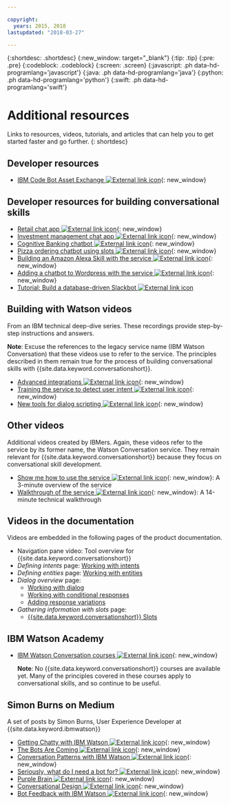 ```yaml
---

copyright:
  years: 2015, 2018
lastupdated: "2018-03-27"

---
```


{:shortdesc: .shortdesc}
{:new_window: target="_blank"}
{:tip: .tip}
{:pre: .pre}
{:codeblock: .codeblock}
{:screen: .screen}
{:javascript: .ph data-hd-programlang='javascript'}
{:java: .ph data-hd-programlang='java'}
{:python: .ph data-hd-programlang='python'}
{:swift: .ph data-hd-programlang='swift'}

# Additional resources

Links to resources, videos, tutorials, and articles that can help you to get started faster and go further.
{: shortdesc}

## Developer resources

- [IBM Code Bot Asset Exchange ![External link icon](../../icons/launch-glyph.svg "External link icon")](https://developer.ibm.com/code/exchanges/bots/){: new_window}

## Developer resources for building conversational skills

- [Retail chat app ![External link icon](../../icons/launch-glyph.svg "External link icon")](https://developer.ibm.com/code/journey/create-cognitive-retail-chatbot/){: new_window}
- [Investment management chat app ![External link icon](../../icons/launch-glyph.svg "External link icon")](https://developer.ibm.com/code/journey/create-an-investment-management-chatbot/){: new_window}
- [Cognitive Banking chatbot ![External link icon](../../icons/launch-glyph.svg "External link icon")](https://developer.ibm.com/code/journey/create-cognitive-banking-chatbot/){: new_window}
- [Pizza ordering chatbot using slots ![External link icon](../../icons/launch-glyph.svg "External link icon")](https://developer.ibm.com/code/journey/assemble-a-pizza-ordering-chatbot-dialog/){: new_window}
- [Building an Amazon Alexa Skill with the service ![External link icon](../../icons/launch-glyph.svg "External link icon")](https://github.com/IBM/alexa-skill-watson-conversation){: new_window}
- [Adding a chatbot to Wordpress with the service ![External link icon](../../icons/launch-glyph.svg "External link icon")](https://wordpress.org/plugins/conversation-watson/){: new_window}
- [Tutorial: Build a database-driven Slackbot ![External link icon](../../icons/launch-glyph.svg "External link icon")](https://console.bluemix.net/docs/tutorials/slack-chatbot-database-watson.html#build-a-database-driven-slackbot)

## Building with Watson videos

From an IBM technical deep-dive series. These recordings provide step-by-step instructions and answers.

**Note**: Excuse the references to the legacy service name (IBM Watson Conversation) that these videos use to refer to the service. The principles described in them remain true for the process of building conversational skills with {{site.data.keyword.conversationshort}}.

- [Advanced integrations ![External link icon](../../icons/launch-glyph.svg "External link icon")](https://youtu.be/0rnt54ONtQw){: new_window}
- [Training the service to detect user intent ![External link icon](../../icons/launch-glyph.svg "External link icon")](https://youtu.be/uYw4Tv1Y5tc){: new_window}
- [New tools for dialog scripting ![External link icon](../../icons/launch-glyph.svg "External link icon")](https://youtu.be/QuR54--vD5o){: new_window}

## Other videos

Additional videos created by IBMers. Again, these videos refer to the service by its former name, the Watson Conversation service. They remain relevant for {{site.data.keyword.conversationshort}} because they focus on conversational skill development.

- [Show me how to use the service ![External link icon](../../icons/launch-glyph.svg "External link icon")](https://youtu.be/tUkLIUOm550){: new_window}: A 3-minute overview of the service
- [Walkthrough of the service ![External link icon](../../icons/launch-glyph.svg "External link icon")](https://youtu.be/ELwWhJGE2P8){: new_window}: A 14-minute technical walkthrough

## Videos in the documentation

Videos are embedded in the following pages of the product documentation.

- Navigation pane video: Tool overview for {{site.data.keyword.conversationshort}}
- *Defining intents* page: [Working with intents](intents.html)
- *Defining entities* page: [Working with entities](entities.html)
- *Dialog overview* page:
    - [Working with dialog](dialog-overview.html)
    - [Working with conditional responses](dialog-overview.html#multiple)
    - [Adding response variations](dialog-overview.html#variety)
- *Gathering information with slots* page:
    - [{{site.data.keyword.conversationshort}} Slots](dialog-slots.html)

## IBM Watson Academy

- [IBM Watson Conversation courses ![External link icon](../../icons/launch-glyph.svg "External link icon")](https://www.watson-academy.info/course/index.php?categoryid=29){: new_window}

  **Note**: No {{site.data.keyword.conversationshort}} courses are available yet. Many of the principles covered in these courses apply to conversational skills, and so continue to be useful.

## Simon Burns on Medium

A set of posts by Simon Burns, User Experience Developer at {{site.data.keyword.ibmwatson}}

- [Getting Chatty with IBM Watson ![External link icon](../../icons/launch-glyph.svg "External link icon")](https://medium.com/@snrubnomis/getting-chatty-with-ibm-watson-1075c549ee9e#.vkt86reej){: new_window}
- [The Bots Are Coming ![External link icon](../../icons/launch-glyph.svg "External link icon")](https://medium.com/@snrubnomis/the-bots-are-coming-b0fa71475381#.jq8md0zg7){: new_window}
- [Conversation Patterns with IBM Watson ![External link icon](../../icons/launch-glyph.svg "External link icon")](https://medium.com/@snrubnomis/conversation-patterns-with-ibm-watson-6c4be05e2fe5#.eorkk7crm){: new_window}
- [Seriously, what do I need a bot for? ![External link icon](../../icons/launch-glyph.svg "External link icon")](https://medium.com/@snrubnomis/seriously-what-do-i-need-a-bot-for-8b91a5ffac1a#.ipvv6ixru){: new_window}
- [Purple Brain ![External link icon](../../icons/launch-glyph.svg "External link icon")](https://medium.com/@snrubnomis/purple-brain-2eb1f93fce5){: new_window}
- [Conversational Design ![External link icon](../../icons/launch-glyph.svg "External link icon")](https://chatbotslife.com/conversational-design-d4abe8cce157){: new_window}
- [Bot Feedback with IBM Watson ![External link icon](../../icons/launch-glyph.svg "External link icon")](https://chatbotslife.com/bot-feedback-with-ibm-watson-eb1104df7e7c){: new_window}
